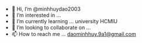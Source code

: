 - 👋 Hi, I’m @minhhuydao2003
- 👀 I’m interested in ... 
- 🌱 I’m currently learning ... university HCMIU
- 💞️ I’m looking to collaborate on ...
- 📫 How to reach me ... daominhhuy.9a1@gmail.com

<!---
minhhuydao2003/minhhuydao2003 is a ✨ special ✨ repository because its `README.md` (this file) appears on your GitHub profile.
You can click the Preview link to take a look at your changes.
--->
